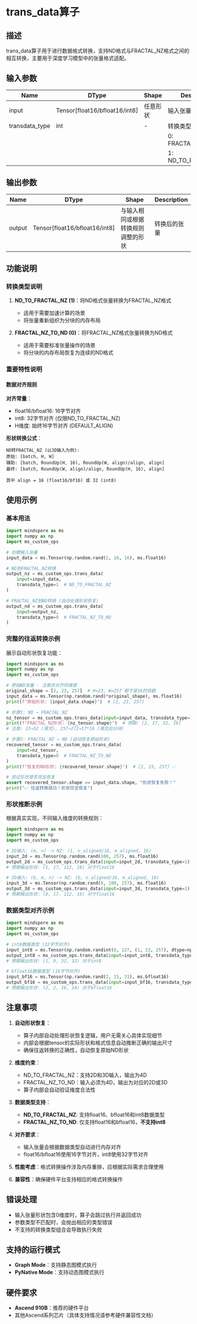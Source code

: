 # trans_data算子

## 描述

trans_data算子用于进行数据格式转换，支持ND格式与FRACTAL_NZ格式之间的相互转换，主要用于深度学习模型中的张量格式适配。

## 输入参数

| Name                   | DType           | Shape                                                                    | Description                    |
|------------------------|-----------------|--------------------------------------------------------------------------|--------------------------------|
| input                  | Tensor[float16/bfloat16/int8] | 任意形状                                                   | 输入张量                       |
| transdata_type         | int             | -                                                                        | 转换类型                       |
|                        |                 |                                                                          | 0: FRACTAL_NZ_TO_ND           |
|                        |                 |                                                                          | 1: ND_TO_FRACTAL_NZ           |

## 输出参数

| Name   | DType           | Shape                                | Description |
|--------|-----------------|--------------------------------------|-------------|
| output | Tensor[float16/bfloat16/int8] | 与输入相同或根据转换规则调整的形状   | 转换后的张量    |

## 功能说明

### 转换类型说明

1. **ND_TO_FRACTAL_NZ (1)**：将ND格式张量转换为FRACTAL_NZ格式
   - 适用于需要加速计算的场景
   - 将张量重新组织为分块的内存布局

2. **FRACTAL_NZ_TO_ND (0)**：将FRACTAL_NZ格式张量转换为ND格式
   - 适用于需要标准张量操作的场景
   - 将分块的内存布局恢复为连续的ND格式

### 重要特性说明

#### 数据对齐规则

**对齐常量**：
- float16/bfloat16: 16字节对齐
- int8: 32字节对齐 (仅限ND_TO_FRACTAL_NZ)
- H维度: 始终16字节对齐 (DEFAULT_ALIGN)

**形状转换公式**：
```
ND转FRACTAL_NZ (以3D输入为例):
原始: [batch, H, W]
辅助: [batch, RoundUp(H, 16), RoundUp(W, align)/align, align]
最终: [batch, RoundUp(W, align)/align, RoundUp(H, 16), align]

其中 align = 16 (float16/bf16) 或 32 (int8)
```

## 使用示例

### 基本用法

```python
import mindspore as ms
import numpy as np
import ms_custom_ops

# 创建输入张量
input_data = ms.Tensor(np.random.rand(2, 16, 16), ms.float16)

# ND到FRACTAL_NZ转换
output_nz = ms_custom_ops.trans_data(
    input=input_data,
    transdata_type=1  # ND_TO_FRACTAL_NZ
)

# FRACTAL_NZ到ND转换 (自动处理形状恢复)
output_nd = ms_custom_ops.trans_data(
    input=output_nz,
    transdata_type=0  # FRACTAL_NZ_TO_ND
)
```

### 完整的往返转换示例

展示自动形状恢复功能：

```python
import mindspore as ms
import numpy as np
import ms_custom_ops

# 原始ND张量 - 注意非对齐的维度
original_shape = [2, 23, 257]  # H=23, W=257 都不是16的倍数
input_data = ms.Tensor(np.random.rand(*original_shape), ms.float16)
print(f"原始形状: {input_data.shape}")  # [2, 23, 257]

# 步骤1: ND → FRACTAL_NZ
nz_tensor = ms_custom_ops.trans_data(input=input_data, transdata_type=1)
print(f"FRACTAL_NZ形状: {nz_tensor.shape}")  # 预期: [2, 17, 32, 16]
# 注意: 23→32 (填充), 257→272→17*16 (填充后分块)

# 步骤2: FRACTAL_NZ → ND (自动恢复原始形状)
recovered_tensor = ms_custom_ops.trans_data(
    input=nz_tensor, 
    transdata_type=0  # FRACTAL_NZ_TO_ND
)
print(f"恢复的ND形状: {recovered_tensor.shape}")  # [2, 23, 257] ✅

# 验证形状是否完全恢复
assert recovered_tensor.shape == input_data.shape, "形状恢复失败！"
print("✅ 往返转换成功！形状完全恢复")
```

### 形状推断示例

根据真实实现，不同输入维度的转换规则：

```python
import mindspore as ms
import numpy as np
import ms_custom_ops

# 2D输入: (m, n) -> NZ: (1, n_aligned/16, m_aligned, 16)
input_2d = ms.Tensor(np.random.rand(100, 257), ms.float16)
output_2d = ms_custom_ops.trans_data(input=input_2d, transdata_type=1)
# 预期输出形状: (1, 17, 112, 16) 对于float16

# 3D输入: (b, m, n) -> NZ: (b, n_aligned/16, m_aligned, 16)  
input_3d = ms.Tensor(np.random.rand(8, 100, 257), ms.float16)
output_3d = ms_custom_ops.trans_data(input=input_3d, transdata_type=1)
# 预期输出形状: (8, 17, 112, 16) 对于float16
```

### 数据类型对齐示例

```python
import mindspore as ms
import numpy as np
import ms_custom_ops

# int8数据类型 (32字节对齐)
input_int8 = ms.Tensor(np.random.randint(0, 127, (1, 23, 257), dtype=np.int8))
output_int8 = ms_custom_ops.trans_data(input=input_int8, transdata_type=1)
# 预期输出形状: (1, 9, 32, 32) 对于int8

# bfloat16数据类型 (16字节对齐)  
input_bf16 = ms.Tensor(np.random.rand(2, 15, 31), ms.bfloat16)
output_bf16 = ms_custom_ops.trans_data(input=input_bf16, transdata_type=1)
# 预期输出形状: (2, 2, 16, 16) 对于bfloat16
```

## 注意事项

1. **自动形状恢复**：
   - 算子内部自动处理形状恢复逻辑，用户无需关心具体实现细节
   - 内部会根据tensor的实际形状和格式信息自动推断正确的输出尺寸
   - 确保往返转换的正确性，自动恢复原始ND形状

2. **维度约束**：
   - ND_TO_FRACTAL_NZ：支持2D和3D输入，输出为4D
   - FRACTAL_NZ_TO_ND：输入必须为4D，输出为对应的2D或3D
   - 算子内部会自动验证维度合法性

3. **数据类型支持**：
   - **ND_TO_FRACTAL_NZ**: 支持float16、bfloat16和int8数据类型
   - **FRACTAL_NZ_TO_ND**: 仅支持float16和bfloat16，**不支持int8**

4. **对齐要求**：
   - 输入张量会根据数据类型自动进行内存对齐
   - float16/bfloat16使用16字节对齐，int8使用32字节对齐

5. **性能考虑**：格式转换操作涉及内存重排，应根据实际需求合理使用

6. **兼容性**：确保硬件平台支持相应的格式转换操作

## 错误处理

- 输入张量形状包含0维度时，算子会跳过执行并返回成功
- 参数类型不匹配时，会抛出相应的类型错误
- 不支持的转换类型组合会导致执行失败

## 支持的运行模式

- **Graph Mode**：支持静态图模式执行
- **PyNative Mode**：支持动态图模式执行

## 硬件要求

- **Ascend 910B**：推荐的硬件平台
- 其他Ascend系列芯片（具体支持情况请参考硬件兼容性文档）